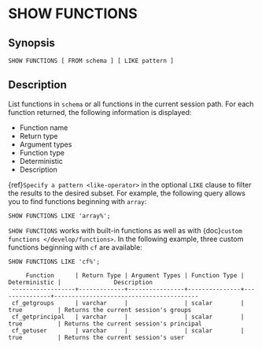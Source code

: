 # SHOW FUNCTIONS

## Synopsis

```text
SHOW FUNCTIONS [ FROM schema ] [ LIKE pattern ]
```

## Description

List functions in `schema` or all functions in the current session path.
For each function returned, the following information is displayed:

- Function name
- Return type
- Argument types
- Function type
- Deterministic
- Description

{ref}`Specify a pattern <like-operator>` in the optional `LIKE` clause to
filter the results to the desired subset. For example, the following query
allows you to find functions beginning with `array`:

```
SHOW FUNCTIONS LIKE 'array%';
```

`SHOW FUNCTIONS` works with built-in functions as well as with {doc}`custom
functions </develop/functions>`. In the following example, three custom
functions beginning with `cf` are available:

```text
SHOW FUNCTIONS LIKE 'cf%';

     Function      | Return Type | Argument Types | Function Type | Deterministic |               Description
 ------------------+-------------+----------------+---------------+---------------+-----------------------------------------
 cf_getgroups      | varchar     |                | scalar        | true          | Returns the current session's groups
 cf_getprincipal   | varchar     |                | scalar        | true          | Returns the current session's principal
 cf_getuser        | varchar     |                | scalar        | true          | Returns the current session's user
```
